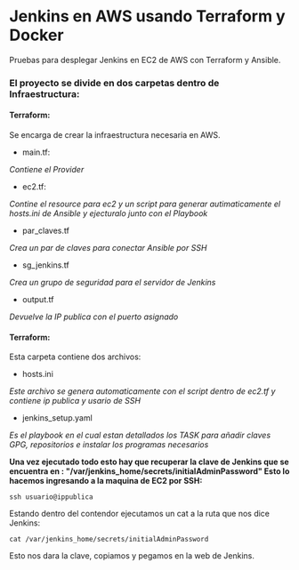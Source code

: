 # Jenkins en AWS usando Terraform y Docker
Pruebas para desplegar Jenkins en EC2 de AWS con Terraform y Ansible.

### El proyecto se divide en dos carpetas dentro de Infraestructura:
#### Terraform:
Se encarga de crear la infraestructura necesaria en AWS.
- main.tf:

*Contiene el Provider*
- ec2.tf:

*Contine el resource para ec2 y un script para generar autimaticamente el hosts.ini de Ansible y ejecturalo junto con el Playbook*

- par_claves.tf

*Crea un par de claves para conectar Ansible por SSH*

- sg_jenkins.tf

*Crea un grupo de seguridad para el servidor de Jenkins*

- output.tf

*Devuelve la IP publica con el puerto asignado*


#### Terraform:
Esta carpeta contiene dos archivos:
- hosts.ini

*Este archivo se genera automaticamente con el script dentro de ec2.tf y contiene ip publica y usario de SSH*

- jenkins_setup.yaml

*Es el playbook en el cual estan detallados los TASK para añadir claves GPG, repositorios e instalar los programas necesarios*

<b>Una vez ejecutado todo esto hay que recuperar la clave de Jenkins que se encuentra en :
"/var/jenkins_home/secrets/initialAdminPassword"
Esto lo hacemos ingresando a la maquina de EC2 por SSH:</b>

`ssh usuario@ippublica`

Estando dentro del contendor ejecutamos un cat a la ruta que nos dice Jenkins:

`cat /var/jenkins_home/secrets/initialAdminPassword`

Esto nos dara la clave, copiamos y pegamos en la web de Jenkins.
